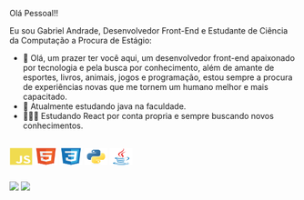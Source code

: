 Olá Pessoal!!

Eu sou Gabriel Andrade, Desenvolvedor Front-End e Estudante de Ciência da Computação a Procura de Estágio:

- 👋 Olá, um prazer ter você aqui, um desenvolvedor front-end apaixonado por
       tecnologia e pela busca por conhecimento, além de amante de esportes, livros, animais, jogos e programação, estou sempre a procura de
       experiências novas que me tornem um humano melhor e mais capacitado.
- 📖 Atualmente estudando java na faculdade.
- 👨🏾‍💻 Estudando React por conta propria e sempre buscando novos conhecimentos. 

<div style="display: inline_block"><br>
  <img align="center" alt="Gabriel-Js" height="30" width="40" src="https://raw.githubusercontent.com/devicons/devicon/master/icons/javascript/javascript-plain.svg">
  <img align="center" alt="Gabriel-HTML" height="30" width="40" src="https://raw.githubusercontent.com/devicons/devicon/master/icons/html5/html5-original.svg">
  <img align="center" alt="Gabriel-CSS" height="30" width="40" src="https://raw.githubusercontent.com/devicons/devicon/master/icons/css3/css3-original.svg">
  <img align="center" alt="Gabriel-Python" height="30" width="40" src="https://raw.githubusercontent.com/devicons/devicon/master/icons/python/python-original.svg">
  <img align="center" alt="Gabriel-Java" height="30" width="40" src="https://raw.githubusercontent.com/devicons/devicon/master/icons/java/java-original.svg">
</div>
  
  ##
 
<div> 
  <a href = "mailto:gabrielandradesd25@gmail.com"><img src="https://img.shields.io/badge/-Gmail-%23333?style=for-the-badge&logo=gmail&logoColor=white" target="_blank"></a>
  <a href="https://www.linkedin.com/in/gabriel-andrade-de-sousa-b90b46231/" target="_blank"><img src="https://img.shields.io/badge/-LinkedIn-%230077B5?style=for-the-badge&logo=linkedin&logoColor=white" target="_blank"></a> 
  
</div>
